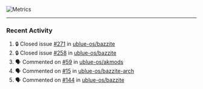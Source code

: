 ![Metrics](https://metrics.lecoq.io/KyleGospo?template=classic&base=header%2C%20activity%2C%20community%2C%20repositories%2C%20metadata&base.indepth=false&base.hireable=false&base.skip=false&config.timezone=America%2FLos_Angeles)

---
### Recent Activity
<!--START_SECTION:activity-->
1. 🔒 Closed issue [#271](https://github.com/ublue-os/bazzite/issues/271) in [ublue-os/bazzite](https://github.com/ublue-os/bazzite)
2. 🔒 Closed issue [#258](https://github.com/ublue-os/bazzite/issues/258) in [ublue-os/bazzite](https://github.com/ublue-os/bazzite)
3. 🗣 Commented on [#59](https://github.com/ublue-os/akmods/issues/59#issuecomment-1710803451) in [ublue-os/akmods](https://github.com/ublue-os/akmods)
4. 🗣 Commented on [#15](https://github.com/ublue-os/bazzite-arch/issues/15#issuecomment-1710362671) in [ublue-os/bazzite-arch](https://github.com/ublue-os/bazzite-arch)
5. 🗣 Commented on [#144](https://github.com/ublue-os/bazzite/issues/144#issuecomment-1709557512) in [ublue-os/bazzite](https://github.com/ublue-os/bazzite)
<!--END_SECTION:activity-->
